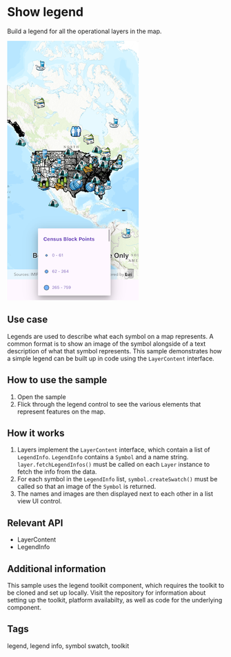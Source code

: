 # Show legend

Build a legend for all the operational layers in the map.

![Image of build legend](show_legend.png)

## Use case

Legends are used to describe what each symbol on a map represents. A common format is to show an image of the symbol alongside of a text description of what that symbol represents. This sample demonstrates how a simple legend can be built up in code using the `LayerContent` interface.

## How to use the sample

1. Open the sample
2. Flick through the legend control to see the various elements that represent features on the map.

## How it works

1. Layers implement the `LayerContent` interface, which contain a list of `LegendInfo`. `LegendInfo` contains a `Symbol` and a name string. `layer.fetchLegendInfos()` must be called on each `Layer` instance to fetch the info from the data.
2. For each symbol in the `LegendInfo` list, `symbol.createSwatch()` must be called so that an image of the `Symbol` is returned.
3. The names and images are then displayed next to each other in a list view UI control.

## Relevant API

* LayerContent
* LegendInfo

## Additional information

This sample uses the legend toolkit component, which requires the toolkit to be cloned and set up locally. Visit the repository for information about setting up the toolkit, platform availabilty, as well as code for the underlying component.

## Tags

legend, legend info, symbol swatch, toolkit
